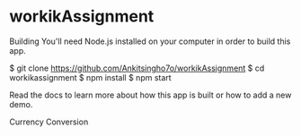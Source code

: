 # workikAssignment

Building
You'll need Node.js installed on your computer in order to build this app.

$ git clone https://github.com/Ankitsingho7o/workikAssignment
$ cd workikassignment
$ npm install
$ npm start

Read the docs to learn more about how this app is built or how to add a new demo.

Currency Conversion
